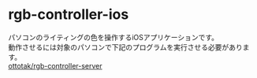# rgb-controller-ios
パソコンのライティングの色を操作するiOSアプリケーションです。  
動作させるには対象のパソコンで下記のプログラムを実行させる必要があります。   
 [ottotak/rgb-controller-server](https://github.com/ottotak/rgb-controller-server)
